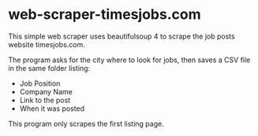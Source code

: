 # web-scraper-timesjobs.com
This simple web scraper uses beautifulsoup 4 to scrape the job posts website timesjobs.com. 

The program asks for the city where to look for jobs, then saves a CSV file in the same folder listing:
- Job Position
- Company Name
- Link to the post
- When it was posted

This program only scrapes the first listing page.
